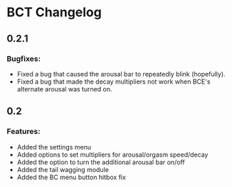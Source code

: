 # BCT Changelog
## 0.2.1
### Bugfixes:
- Fixed a bug that caused the arousal bar to repeatedly blink (hopefully).
- Fixed a bug that made the decay multipliers not work when BCE's alternate arousal was turned on.

## 0.2
### Features:
- Added the settings menu
- Added options to set multipliers for arousal/orgasm speed/decay
- Added the option to turn the additional arousal bar on/off
- Added the tail wagging module
- Added the BC menu button hitbox fix
